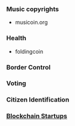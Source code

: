 ### Music copyrights

- musicoin.org

### Health

- foldingcoin

### Border Control

### Voting

### Citizen Identification

### [Blockchain Startups](https://angel.co/blockchains)
